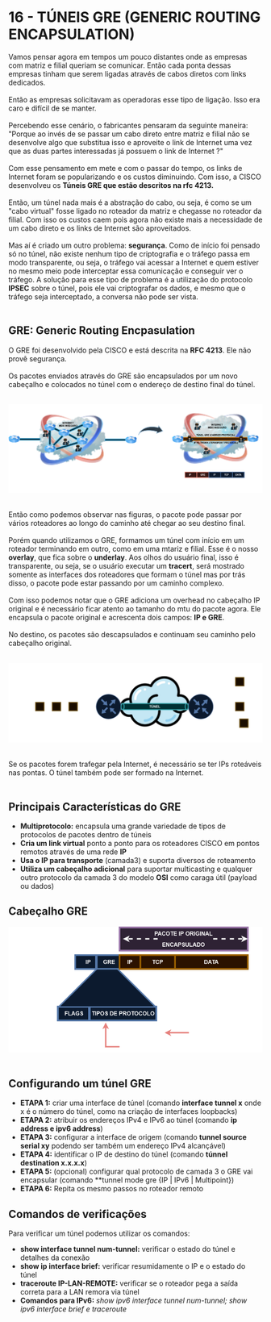 # 16 - TÚNEIS GRE (GENERIC ROUTING ENCAPSULATION)

Vamos pensar agora em tempos um pouco distantes onde as empresas com matriz e filial queriam se comunicar. Então cada ponta dessas empresas tinham que serem ligadas através de cabos diretos com links dedicados. <br></br>
Então as empresas solicitavam as operadoras esse tipo de ligação. Isso era caro e difícil de se manter. <br></br>
Percebendo esse cenário, o fabricantes pensaram da seguinte maneira: "Porque ao invés de se passar um cabo direto entre matriz e filial não se desenvolve algo que substitua isso e aproveite o link de Internet uma vez que as duas partes interessadas já possuem o link de Internet ?" <br></br>
Com esse pensamento em mete e com o passar do tempo, os links de Internet foram se popularizando e os custos diminuindo. Com isso, a CISCO desenvolveu os **Túneis GRE que estão descritos na rfc 4213.** <br></br>
Então, um túnel nada mais é a abstração do cabo, ou seja, é como se um "cabo virtual" fosse ligado no roteador da matriz e chegasse no roteador da filial. Com isso os custos caem pois agora não existe mais a necessidade de um cabo direto e os links de Internet são aproveitados. <br></br>
Mas aí é criado um outro problema: **segurança**. Como de início foi pensado só no túnel, não existe nenhum tipo de criptografia e o tráfego passa em modo transparente, ou seja, o tráfego vai acessar a Internet e quem estiver no mesmo meio pode interceptar essa comunicação e conseguir ver o tráfego. A solução para esse tipo de problema é a utilização do protocolo **IPSEC** sobre o túnel, pois ele vai criptografar os dados, e mesmo que o tráfego seja interceptado, a conversa não pode ser vista. <br></br>

## GRE: Generic Routing Encpasulation 

O GRE foi desenvolvido pela CISCO e está descrita na **RFC 4213**. Ele não provê segurança. <br></br>
Os pacotes enviados através do GRE são encapsulados por um novo cabeçalho e colocados no túnel com o endereço de destino final do túnel.<br></br>

![TÚNEL](Imagens/gre.png) <br></br>

Então como podemos observar nas figuras, o pacote pode passar por vários roteadores ao longo do caminho até chegar ao seu destino final. <br></br>
Porém quando utilizamos o GRE, formamos um túnel com início em um roteador terminando em outro, como em uma mtariz e filial. Esse é o nosso **overlay**, que fica sobre o **underlay**. Aos olhos do usuário final, isso é transparente, ou seja, se o usuário executar um **tracert**, será mostrado somente as interfaces dos roteadores que formam o túnel mas por trás disso, o pacote pode estar passando por um caminho complexo. <br></br>
Com isso podemos notar que o GRE adiciona um overhead no cabeçalho IP original e é necessário ficar atento ao tamanho do mtu do pacote agora. Ele encapsula o pacote original e acrescenta dois campos: **IP e GRE**.<br></br>
No destino, os pacotes são descapsulados e continuam seu caminho pelo cabeçalho original. <br></br>

![TÚNEL](Imagens/tunel.png)<br></br>

Se os pacotes forem trafegar pela Internet, é necessário se ter IPs roteáveis nas pontas. O túnel também pode ser formado na Internet. <br></br>

## Principais Características do GRE

* **Multiprotocolo:** encapsula uma grande variedade de tipos de protocolos de pacotes dentro de túneis 
* **Cria um link virtual** ponto a ponto para os roteadores CISCO em pontos remotos através de uma rede **IP**
* **Usa o IP para transporte** (camada3) e suporta diversos de roteamento 
* **Utiliza um cabeçalho adicional** para suportar  multicasting e qualquer outro protocolo da camada 3 do modelo **OSI** como caraga útil (payload ou dados)

## Cabeçalho GRE

![CABEÇALHO](Imagens/cabecalho.png) <br></br>

## Configurando um túnel GRE

* **ETAPA 1:** criar uma interface de túnel (comando **interface tunnel x** onde x é o número do túnel, como na criação de interfaces loopbacks)
* **ETAPA 2:** atribuir os endereços IPv4 e IPv6 ao túnel (comando **ip address e ipv6 address**)
* **ETAPA 3:** configurar a interface de origem (comando **tunnel source serial xy** podendo ser também um endereço IPv4 alcançável)
* **ETAPA 4:** identificar o IP de destino do túnel (comando **túnnel destination x.x.x.x**)
* **ETAPA 5:** (opcional) configurar qual protocolo de camada 3 o GRE vai encapsular (comando **tunnel mode gre {IP | IPv6 | Multipoint})
* **ETAPA 6:** Repita os mesmo passos no roteador remoto

## Comandos de verificações

Para verificar um túnel podemos utilizar os comandos:

* **show interface tunnel num-tunnel:** verificar o estado do túnel e detalhes da conexão
* **show ip interface brief:** verificar resumidamente o IP e o estado do túnel
* **traceroute IP-LAN-REMOTE:** verificar se o roteador pega a saída correta para a LAN remora via túnel 
* **Comandos para IPv6:** *show ipv6 interface tunnel num-tunnel; show ipv6 interface brief e traceroute*